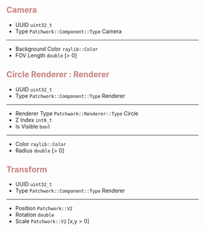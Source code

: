 ## <span style="color: #c67f7f">Camera</span>
- UUID `uint32_t`
- Type `Patchwork::Component::Type` Camera
* * *
- Background Color `raylib::Color`
- FOV Length `double` [> 0]
## <span style="color: #c67f7f">Circle  Renderer : Renderer</span>
- UUID `uint32_t`
- Type `Patchwork::Component::Type` Renderer
* * *
- Renderer Type `Patchwork::Renderer::Type` Circle
- Z Index `int8_t`
- Is Visible `bool`
* * *
- Color `raylib::Color`
- Radius `double` [> 0]
## <span style="color: #c67f7f">Transform</span>
- UUID `uint32_t`
- Type `Patchwork::Component::Type` Renderer
* * *
- Position `Patchwork::V2`
- Rotation `double`
- Scale `Patchwork::V2` [x,y > 0]